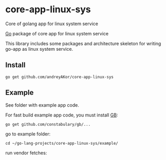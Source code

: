 # core-app-linux-sys
Core of golang app for linux system service

[Go](http://golang.org) package of сore app for linux system service

This library includes some packages and architecture skeleton for writing go-app as linux system service.

Install
-------

    go get github.com/andreyAKor/core-app-linux-sys

Example
-------

See folder with example app code.

For fast build example app code, you must install [GB](https://getgb.io):

```
go get github.com/constabulary/gb/...
```

go to example folder:

```
cd ~/go-lang-projects/core-app-linux-sys/example/
```

run vendor fetches:
```

```